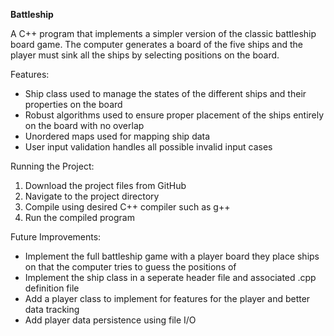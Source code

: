 **Battleship**

A C++ program that implements a simpler version of the classic battleship board game. The computer generates a board of the five ships and the player must sink all the ships by selecting positions on the board.

Features:
- Ship class used to manage the states of the different ships and their properties on the board
- Robust algorithms used to ensure proper placement of the ships entirely on the board with no overlap
- Unordered maps used for mapping ship data
- User input validation handles all possible invalid input cases

Running the Project:
1. Download the project files from GitHub
2. Navigate to the project directory
3. Compile using desired C++ compiler such as g++
4. Run the compiled program

Future Improvements:
- Implement the full battleship game with a player board they place ships on that the computer tries to guess the positions of
- Implement the ship class in a seperate header file and associated .cpp definition file
- Add a player class to implement for features for the player and better data tracking
- Add player data persistence using file I/O
